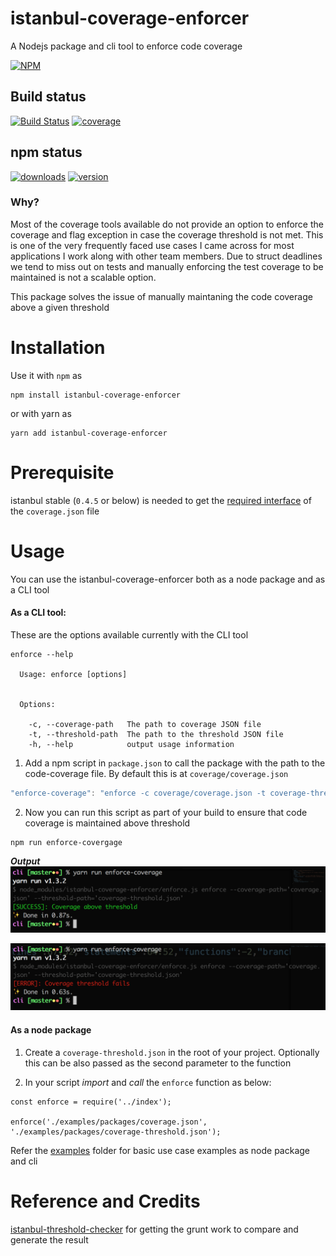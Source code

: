 # istanbul-coverage-enforcer
A Nodejs package and cli tool to enforce code coverage

[![NPM](https://nodei.co/npm/istanbul-coverage-enforcer.png)](https://npmjs.org/package/istanbul-coverage-enforcer)

## Build status
[![Build Status](https://travis-ci.org/addityasingh/istanbul-coverage-enforcer.svg?branch=master)](https://travis-ci.org/addityasingh/istanbul-coverage-enforcer)
[![coverage](https://codecov.io/github/addityasingh/istanbul-coverage-enforcer/coverage.svg?precision=0)](https://codecov.io/github/addityasingh/istanbul-coverage-enforcer)

## npm status
[![downloads](https://img.shields.io/npm/dt/istanbul-coverage-enforcer.svg)](https://npmjs.org/package/istanbul-coverage-enforcer)
[![version](https://img.shields.io/npm/v/istanbul-coverage-enforcer.svg)](https://npmjs.org/package/istanbul-coverage-enforcer)


### Why?
Most of the coverage tools available do not provide an option to enforce the coverage and flag exception in case the coverage threshold is not met. This is one of the very frequently faced use cases I came across for most applications I work along with other team members. Due to struct deadlines we tend to miss out on tests and manually enforcing the test coverage to be maintained is not a scalable option.

This package solves the issue of manually maintaning the code coverage above a given threshold

# Installation
Use it with `npm` as

```
npm install istanbul-coverage-enforcer
```

or with yarn as 

```
yarn add istanbul-coverage-enforcer
```

# Prerequisite
istanbul stable (`0.4.5` or below) is needed to get the [required interface](http://gotwarlost.github.io/istanbul/public/apidocs/classes/Istanbul.html) of the `coverage.json` file

# Usage
You can use the istanbul-coverage-enforcer both as a node package and as a CLI tool

#### As a CLI tool:
These are the options available currently with the CLI tool

```
enforce --help

  Usage: enforce [options]


  Options:

    -c, --coverage-path   The path to coverage JSON file
    -t, --threshold-path  The path to the threshold JSON file
    -h, --help            output usage information
```

1. Add a npm script in `package.json` to call the package with the path to the code-coverage file. By default this is at `coverage/coverage.json` 

```javascript
"enforce-coverage": "enforce -c coverage/coverage.json -t coverage-threshold.json",
```

2. Now you can run this script as part of your build to ensure that code coverage is maintained above threshold
```
npm run enforce-covergage
```
***Output***
![istanbul-enforce-success](https://raw.githubusercontent.com/addityasingh/istanbul-coverage-enforcer/master/examples/cli/images/istanbul-enforce-success.png)

![istanbul-enforce-failure](https://raw.githubusercontent.com/addityasingh/istanbul-coverage-enforcer/master/examples/cli/images/istanbul-enforce-failure.png)

#### As a node package
1. Create a `coverage-threshold.json` in the root of your project. Optionally this can be also passed as the second parameter to the function

2. In your script *import* and *call* the `enforce` function as below:
```
const enforce = require('../index');

enforce('./examples/packages/coverage.json', './examples/packages/coverage-threshold.json');
```

Refer the [examples](https://github.com/addityasingh/istanbul-coverage-enforcer/tree/master/examples) folder for basic use case examples as node package and cli

# Reference and Credits
[istanbul-threshold-checker](https://github.com/peterjwest/istanbul-threshold-checker) for getting the grunt work to compare and generate the result
